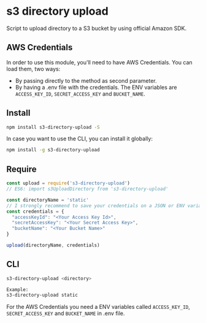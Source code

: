 # s3 directory upload

Script to upload directory to a S3 bucket by using official Amazon SDK.

## AWS Credentials

In order to use this module, you'll need to have AWS Credentials. You can load them, two ways:

* By passing directly to the method as second parameter.
* By having a .env file with the credentials.
  The ENV variables are `ACCESS_KEY_ID`, `SECRET_ACCESS_KEY` and `BUCKET_NAME`.

## Install

```bash
npm install s3-directory-upload -S
```

In case you want to use the CLI, you can install it globally:

```bash
npm install -g s3-directory-upload
```

## Require
```javascript
const upload = require('s3-directory-upload')
// ES6: import s3UploadDirectory from 's3-directory-upload'

const directoryName = 'static'
// I strongly recommend to save your credentials on a JSON or ENV variables
const credentials = {
  "accessKeyId": "<Your Access Key Id>",
  "secretAccessKey": "<Your Secret Access Key>",
  "bucketName": "<Your Bucket Name>"
}

upload(directoryName, credentials)
```

## CLI
```bash
s3-directory-upload <directory>

Example:
s3-directory-upload static
```

For the AWS Credentials you need a ENV variables called `ACCESS_KEY_ID`, `SECRET_ACCESS_KEY` and `BUCKET_NAME` in .env file.